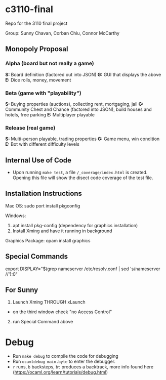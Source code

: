 # c3110-final
Repo for the 3110 final project

Group: Sunny Chavan, Corban Chiu, Connor McCarthy

## Monopoly Proposal
### Alpha (board but not really a game)
**S:** Board definition (factored out into JSON)
**G:** GUI that displays the above
**E:** Dice rolls, money, movement

### Beta (game with "playability")
**S:** Buying properties (auctions), collecting rent, mortgaging, jail
**G:** Community Chest and Chance (factored into JSON), build houses and hotels,
 free parking
**E:** Multiplayer playable

### Release (real game)
**S:** Multi-person playable, trading properties
**G:** Game menu, win condition
**E:** Bot with different difficulty levels

## Internal Use of Code
- Upon running `make test`, a file `/_coverage/index.html` is created. Opening
this file will show the disect code coverage of the test file.

## Installation Instructions
Mac OS: sudo port install pkgconfig

Windows:

1) apt install pkg-config (dependency for graphics installation)
2) Install Xming and have it running in background

Graphics Package: opam install graphics

## Special Commands
export DISPLAY="$(grep nameserver /etc/resolv.conf | sed 's/nameserver //'):0"

## For Sunny
1) Launch Xming THROUGH xLaunch
  - on the third window check "no Access Control"

2) run Special Command above

# Debug
- Run `make debug` to compile the code for debugging
- Run `ocamldebug main.byte` to enter the debugger.
- `r` runs, `b` backsteps, `bt` produces a backtrack, more info found here (https://ocaml.org/learn/tutorials/debug.html)
